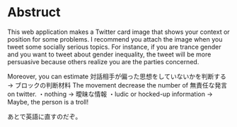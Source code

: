 # Abstruct

This web application makes a Twitter card image that shows your context or position for some problems. I recommend you attach the image when you tweet some socially serious topics. For instance, if you are trance gender and you want to tweet about gender inequality, the tweet will be more persuasive because others realize you are the parties concerned.


Moreover, you can estimate 対話相手が偏った思想をしていないかを判断する → ブロックの判断材料
The movement decrease the number of 無責任な発言 on twitter.
・nothing → 曖昧な情報
・ludic or hocked-up information → Maybe, the person is a troll!

あとで英語に直すのだぞ。